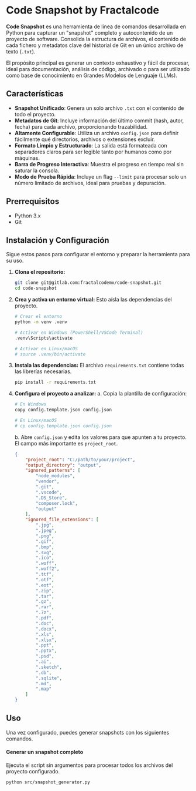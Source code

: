 # Code Snapshot by Fractalcode

**Code Snapshot** es una herramienta de línea de comandos desarrollada en Python para capturar un "snapshot" completo y autocontenido de un proyecto de software. Consolida la estructura de archivos, el contenido de cada fichero y metadatos clave del historial de Git en un único archivo de texto (`.txt`).

El propósito principal es generar un contexto exhaustivo y fácil de procesar, ideal para documentación, análisis de código, archivado o para ser utilizado como base de conocimiento en Grandes Modelos de Lenguaje (LLMs).

## Características

*   **Snapshot Unificado**: Genera un solo archivo `.txt` con el contenido de todo el proyecto.
*   **Metadatos de Git**: Incluye información del último commit (hash, autor, fecha) para cada archivo, proporcionando trazabilidad.
*   **Altamente Configurable**: Utiliza un archivo `config.json` para definir fácilmente qué directorios, archivos o extensiones excluir.
*   **Formato Limpio y Estructurado**: La salida está formateada con separadores claros para ser legible tanto por humanos como por máquinas.
*   **Barra de Progreso Interactiva**: Muestra el progreso en tiempo real sin saturar la consola.
*   **Modo de Prueba Rápida**: Incluye un flag `--limit` para procesar solo un número limitado de archivos, ideal para pruebas y depuración.

## Prerrequisitos

*   Python 3.x
*   Git

## Instalación y Configuración

Sigue estos pasos para configurar el entorno y preparar la herramienta para su uso.

1.  **Clona el repositorio:**
    ```bash
    git clone git@gitlab.com:fractalcodemx/code-snapshot.git
    cd code-snapshot
    ```

2.  **Crea y activa un entorno virtual:**
    Esto aísla las dependencias del proyecto.
    ```bash
    # Crear el entorno
    python -m venv .venv

    # Activar en Windows (PowerShell/VSCode Terminal)
    .venv\Scripts\activate

    # Activar en Linux/macOS
    # source .venv/bin/activate
    ```

3.  **Instala las dependencias:**
    El archivo `requirements.txt` contiene todas las librerías necesarias.
    ```bash
    pip install -r requirements.txt
    ```

4.  **Configura el proyecto a analizar:**
    a. Copia la plantilla de configuración:
    ```bash
    # En Windows
    copy config.template.json config.json

    # En Linux/macOS
    # cp config.template.json config.json
    ```
    b. Abre `config.json` y edita los valores para que apunten a tu proyecto. El campo más importante es `project_root`.

    ```json
    {
        "project_root": "C:/path/to/your/project",
        "output_directory": "output",
        "ignored_patterns": [
            "node_modules",
            "vendor",
            ".git",
            ".vscode",
            ".DS_Store",
            "composer.lock",
            "output"
        ],
        "ignored_file_extensions": [
            ".jpg",
            ".jpeg",
            ".png",
            ".gif",
            ".bmp",
            ".svg",
            ".ico",
            ".woff",
            ".woff2",
            ".ttf",
            ".otf",
            ".eot",
            ".zip",
            ".tar",
            ".gz",
            ".rar",
            ".7z",
            ".pdf",
            ".doc",
            ".docx",
            ".xls",
            ".xlsx",
            ".ppt",
            ".pptx",
            ".psd",
            ".ai",
            ".sketch",
            ".db",
            ".sqlite",
            ".md",
            ".map"
        ]
    }
    ```

## Uso

Una vez configurado, puedes generar snapshots con los siguientes comandos.

#### Generar un snapshot completo

Ejecuta el script sin argumentos para procesar todos los archivos del proyecto configurado.

```bash
python src/snapshot_generator.py